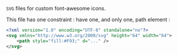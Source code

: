 `SVG` files for custom font-awesome icons.

This file has one constraint : have one, and only one, path element :

```xml
<?xml version="1.0" encoding="UTF-8" standalone="no"?>
<svg xmlns="http://www.w3.org/2000/svg" height="64" width="64">
    <path style="fill:#F93;" d="..." />
</svg>
```
